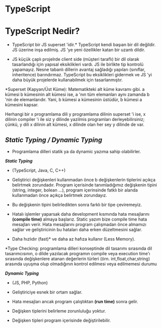 # TypeScript 

# TypeScript Nedir?

* TypeScript bir JS superset 'idir.* TypeScript kendi başıan bir dil değildir. JS üzerine inşa edilmiş. JS 'ye yeni özellikler katan bir uzantı dildir. 

* JS küçük çaplı projelrde client side (müşteri taraflı) bir dil olarak tasarlandığı için yapısal eksiklikleri vardı. JS ile birlikte tip kontrolü yapamayız. Nesne tabanlı dillerin avantaj sağladığı yapıları (sınıflar, inheritence) barındırmaz. TypeScript bu eksiklikleri gidermek ve JS 'yi daha büyük projelerde kullanabilmek için tasarlanmıştır.

*Superset (Kapyan/Üst Küme): Matematikteki alt küme kavramı gibi. a kümesi b kümesinin alt kümesi ise, a 'nın tüm elemanları aynı zamanda b 'nin de elemanlarıdır. Yani, b kümesi a kümesinin üstüdür, b kümesi a kümesini kapsar.

Herhangi bir x programlama dili y programlama dilinin superset 'i ise, x dilinin compiler 'i ile siz y dilinde yazilmis programları derleyebilirsiniz; çünkü, y dili x dilinin alt kümesi, x dilinde olan her sey y dilinde de var. 

## ***Static Typing / Dynamic Typing***

* Programlama dilleri statik ya da dynamic yazıma sahip olabilirler.

***Static Typing***

* (TypeScript, Java, C, C++)

* Geliştirici değişkenleri kullanmadan önce b değişkenlerin tiplerini açıkça belirtmek zorundadır. Program içerisinde tanımladığımız değişkenin tipini (string, integer, bolean ...), program içerinsinde fatklı bir alanda kullanmadan önce açıkça belirtmek zorundayız. 

* Bu değişkenin tipini belirledikten sonra farklı bir tipe çeviremeyiz. 

* Hatalı işlemler yaparsak daha  development kısmında hata mesajlarını **(compile time)** almaya başlarız. Static yazım bize compile time hata mesajları verir. Hata mesajlarını program çalışmadan önce almamızı sağlar ve geliştiricinin bu hataları daha erken düzeltmesini sağlar.

* Daha hızlıdır (fast)* ve daha az hafıza kullanır (Less Memory).

*Type Checking: programlama dilleri konseptinde dil tasarımı sırasında dil tasarımcısının, o dilde yazılacak programın compile veya execution time'ı sırasında değişkenlere atanan değerlerin türleri (örn. int,float,char,string) arasında uyuşma olup olmadığının kontrol edilmesi veya edilmemesi durumu

***Dynamic Typing***

* (JS, PHP, Python)

* Geliştiriciye esnek bir ortam sağlar.

* Hata mesajları ancak program çalıştıktan **(run time)** sonra gelir.

* Değişken tiplerini belirleme zorunluluğu yoktur.

* Değişken tipleri program içerisinde değiştirilebilir.



